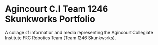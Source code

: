 # Agincourt C.I Team 1246 Skunkworks Portfolio
A collage of information and media representing the Agincourt Collegiate Institute FRC Robotics Team (Team 1246 Skunkworks).